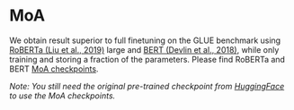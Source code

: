 # MoA



We obtain result superior to full finetuning on the GLUE benchmark using [RoBERTa (Liu et al., 2019)](https://arxiv.org/abs/1907.11692)  large and [BERT (Devlin et al., 2018)](https://arxiv.org/abs/1810.04805), while only training and storing a fraction of the parameters. Please find RoBERTa and BERT [MoA checkpoints](https://github.com/yaqingwang/MoA/tree/master/examples/NLU).


<i>Note: You still need the original pre-trained checkpoint from [HuggingFace](https://huggingface.co/) to use the MoA checkpoints.</i>


